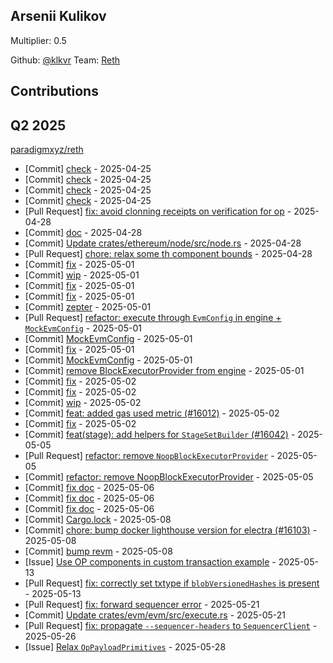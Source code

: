 
## Arsenii Kulikov
Multiplier: 0.5

Github: [@klkvr](https://github.com/klkvr)
Team: [Reth](https://github.com/paradigmxyz/reth/pulls?q=is%3Apr+author%3Aklkvr)


## Contributions

## Q2 2025


[paradigmxyz/reth](https://github.com/paradigmxyz/reth)
* [Commit] [check](https://github.com/paradigmxyz/reth/commit/f6aaede99e591871bca7970d18eea1c6541f513e) - 2025-04-25
* [Commit] [check](https://github.com/paradigmxyz/reth/commit/430af3f989c1a0bd4ca7facc717ca4dfeed9a5fb) - 2025-04-25
* [Commit] [check](https://github.com/paradigmxyz/reth/commit/2ce0353079cd8216da635a85ef6e7ff0f6a20e52) - 2025-04-25
* [Commit] [check](https://github.com/paradigmxyz/reth/commit/9a7578fa61e43cdbc5d97c7cfd9dfc0ef86adc37) - 2025-04-25
* [Pull Request] [fix: avoid clonning receipts on verification for op](https://github.com/paradigmxyz/reth/pull/15979) - 2025-04-28
* [Commit] [doc](https://github.com/paradigmxyz/reth/commit/909da8f4a3dc4fd7608754709de885e94979166f) - 2025-04-28
* [Commit] [Update crates/ethereum/node/src/node.rs](https://github.com/paradigmxyz/reth/commit/07d362676b1fc2cb9bd3a815dcd78abcbf7a6e38) - 2025-04-28
* [Pull Request] [chore: relax some th component bounds](https://github.com/paradigmxyz/reth/pull/15977) - 2025-04-28
* [Commit] [fix](https://github.com/paradigmxyz/reth/commit/53c5513cd7b858fea67b854ab06b777e0aa1f195) - 2025-05-01
* [Commit] [wip](https://github.com/paradigmxyz/reth/commit/7cfb7d0ad8a7b65447140dfbf888f1836d66c89c) - 2025-05-01
* [Commit] [fix](https://github.com/paradigmxyz/reth/commit/9398e1ac5cc435c4458ee3a10d377b5902cab784) - 2025-05-01
* [Commit] [fix](https://github.com/paradigmxyz/reth/commit/d99e0f7ab85127d50380789d0344c7c45f0d3bde) - 2025-05-01
* [Commit] [zepter](https://github.com/paradigmxyz/reth/commit/284bf19cca709530cf4caf59ef8a1b5a4fb3c36e) - 2025-05-01
* [Pull Request] [refactor: execute through `EvmConfig` in engine + `MockEvmConfig`](https://github.com/paradigmxyz/reth/pull/16025) - 2025-05-01
* [Commit] [MockEvmConfig](https://github.com/paradigmxyz/reth/commit/2a5e1dac4b0dc88a19ab99c3fb4f9ff331391c64) - 2025-05-01
* [Commit] [fix](https://github.com/paradigmxyz/reth/commit/45f8736cae1139c6019596ffa6f4d61207cb7ae0) - 2025-05-01
* [Commit] [MockEvmConfig](https://github.com/paradigmxyz/reth/commit/d069129cfa0c714c5913bf12b4d95e816118b3f1) - 2025-05-01
* [Commit] [remove BlockExecutorProvider from engine](https://github.com/paradigmxyz/reth/commit/5e7dc73a7fdc330d5ea7e5ca33f47b3c50245823) - 2025-05-01
* [Commit] [fix](https://github.com/paradigmxyz/reth/commit/d4d54cab215d48e3cd3253485bd2f4086b9d4226) - 2025-05-02
* [Commit] [fix](https://github.com/paradigmxyz/reth/commit/bdb5a3276576673c779d28a8a166269c159d9e85) - 2025-05-02
* [Commit] [wip](https://github.com/paradigmxyz/reth/commit/fd19eb336587761d0855aac1555dda50b0e8cb8b) - 2025-05-02
* [Commit] [feat: added gas used metric (#16012)](https://github.com/paradigmxyz/reth/commit/82c27621248c75ea4f5a1d8ac4e5a56ae9c2bfbd) - 2025-05-02
* [Commit] [fix](https://github.com/paradigmxyz/reth/commit/9e07b5165813a35f0a4e4f07ed6343b1d0daff85) - 2025-05-02
* [Commit] [feat(stage): add helpers for `StageSetBuilder` (#16042)](https://github.com/paradigmxyz/reth/commit/1d55c5caf435a1243b3d18188f6579688c1d1b17) - 2025-05-05
* [Pull Request] [refactor: remove `NoopBlockExecutorProvider`](https://github.com/paradigmxyz/reth/pull/16060) - 2025-05-05
* [Commit] [refactor: remove NoopBlockExecutorProvider](https://github.com/paradigmxyz/reth/commit/ef6880ad38931ecfe1c342dc5d6dfdb149b172b5) - 2025-05-05
* [Commit] [fix doc](https://github.com/paradigmxyz/reth/commit/f96d590fed353d21f9efdab40e1201bfd6ea4e73) - 2025-05-06
* [Commit] [fix doc](https://github.com/paradigmxyz/reth/commit/d7f4d5edea74ea34e90e896af7df6b1568f48a09) - 2025-05-06
* [Commit] [fix doc](https://github.com/paradigmxyz/reth/commit/f6f2b1952aaa0b6cd0ffd779f19f865bf6f49429) - 2025-05-06
* [Commit] [Cargo.lock](https://github.com/paradigmxyz/reth/commit/4999fa2e5d8110c1dc13a6b1657478ede3fc87ba) - 2025-05-08
* [Commit] [chore: bump docker lighthouse version for electra (#16103)](https://github.com/paradigmxyz/reth/commit/3a49e4e5391ab34bdb3b98a8ce96e45b99d1ce68) - 2025-05-08
* [Commit] [bump revm](https://github.com/paradigmxyz/reth/commit/326880bf63fa921468e4329b534ee35fad54ebae) - 2025-05-08
* [Issue] [Use OP components in custom transaction example](https://github.com/paradigmxyz/reth/issues/16194) - 2025-05-13
* [Pull Request] [fix: correctly set txtype if `blobVersionedHashes` is present](https://github.com/paradigmxyz/reth/pull/16182) - 2025-05-13
* [Pull Request] [fix: forward sequencer error](https://github.com/paradigmxyz/reth/pull/16401) - 2025-05-21
* [Commit] [Update crates/evm/evm/src/execute.rs](https://github.com/paradigmxyz/reth/commit/32f27d73b6afb44816a078104bb610a20bd40f80) - 2025-05-21
* [Pull Request] [fix: propagate `--sequencer-headers` to `SequencerClient`](https://github.com/paradigmxyz/reth/pull/16474) - 2025-05-26
* [Issue] [Relax `OpPayloadPrimitives`](https://github.com/paradigmxyz/reth/issues/16524) - 2025-05-28
